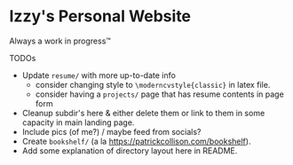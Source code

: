 # Izzy's Personal Website

Always a work in progress™️

TODOs
* Update `resume/` with more up-to-date info
  * consider changing style to `\moderncvstyle{classic}` in latex file.
  * consider having a `projects/` page that has resume contents in page form
* Cleanup subdir's here & either delete them or link to them in some capacity in main landing page.
* Include pics (of me?) / maybe feed from socials?
* Create `bookshelf/` (a la https://patrickcollison.com/bookshelf).
* Add some explanation of directory layout here in README.
